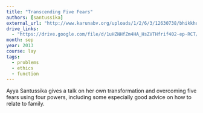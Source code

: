 ```yaml
---
title: "Transcending Five Fears"
authors: [santussika]
external_url: "http://www.karunabv.org/uploads/1/2/6/3/12630738/bhikkhuni_santussika_transcending_5_fears.mp3"
drive_links:
  - "https://drive.google.com/file/d/1uHZNHfZm4HA_HsZVTHfrif402-ep-RCT/view?usp=drivesdk"
month: sep
year: 2013
course: lay
tags:
  - problems
  - ethics
  - function
---
```


Ayya Santussika gives a talk on her own transformation and overcoming five fears using four powers, including some especially good advice on how to relate to family.
 